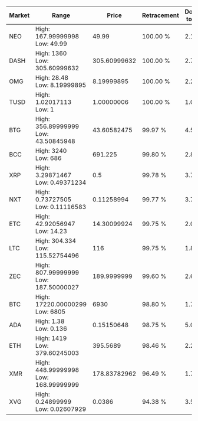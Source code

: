 | Market | Range | Price| Retracement | Doubles to 50% |
| --- | --- | --- | --- | --- |
| NEO | High: 167.99999998<br />Low: 49.99 | 49.99 | 100.00 % | 2.18 |
| DASH | High: 1360<br />Low: 305.60999632 | 305.60999632 | 100.00 % | 2.73 |
| OMG | High: 28.48<br />Low: 8.19999895 | 8.19999895 | 100.00 % | 2.24 |
| TUSD | High: 1.02017113<br />Low: 1 | 1.00000006 | 100.00 % | 1.01 |
| BTG | High: 356.89999999<br />Low: 43.50845948 | 43.60582475 | 99.97 % | 4.59 |
| BCC | High: 3240<br />Low: 686 | 691.225 | 99.80 % | 2.84 |
| XRP | High: 3.29871467<br />Low: 0.49371234 | 0.5 | 99.78 % | 3.79 |
| NXT | High: 0.73727505<br />Low: 0.11116583 | 0.11258994 | 99.77 % | 3.77 |
| ETC | High: 42.92056947<br />Low: 14.23 | 14.30099924 | 99.75 % | 2.00 |
| LTC | High: 304.334<br />Low: 115.52754496 | 116 | 99.75 % | 1.81 |
| ZEC | High: 807.99999999<br />Low: 187.50000027 | 189.9999999 | 99.60 % | 2.62 |
| BTC | High: 17220.00000299<br />Low: 6805 | 6930 | 98.80 % | 1.73 |
| ADA | High: 1.38<br />Low: 0.136 | 0.15150648 | 98.75 % | 5.00 |
| ETH | High: 1419<br />Low: 379.60245003 | 395.5689 | 98.46 % | 2.27 |
| XMR | High: 448.99999998<br />Low: 168.99999999 | 178.83782962 | 96.49 % | 1.73 |
| XVG | High: 0.24899999<br />Low: 0.02607929 | 0.0386 | 94.38 % | 3.56 |
